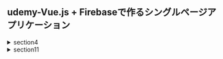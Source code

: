 ## udemy-Vue.js + Firebaseで作るシングルページアプリケーション
<details>
  <summary>section4</summary>
    <ul>
    　　<li>19.Vueインスタンスのライフサイクルとは</li>
    　　<li>20.ライフサイクルフックで呼び出されるメソッド定義の方法</li>
    </ul>
  </details>
  <details>
    <summary>section11</summary>
    <ul>
    　　<li>42.vuetifyの導入</li>
    　　<li>43.Vuetifyのバージョンダウングレードについて</li>
    　　<li>44.画面の整理とツールバーのカスタマイズ</li>
    　　<li>45.画面の整理とツールバーのカスタマイズ（Vuetify2系の場合）</li>
    　　<li>46.サイドメニューコンポーネントの作成</li>
    　　<li>47.サイドメニューコンポーネントの作成（Vuetify2系の場合）</li>
    　　<li>48.サイドメニューコンポーネントの解説</li>
    　　<li>49.Vuexの解説</li>
    　　<li>50.メニューの開閉状態の管理ストアの実装</li>
    　　<li>51.メニューの開閉状態の管理コンポーネントからストアの利用</li>
    　　<li>52.メニューの開閉状態の管理 コンポーネントからのストアの利用（Vuetify2の場合）</li>
    　　<li>53.メニューの開閉状態の管理 mapActionsの利用方法</li>
    　　<li>54.メニューの開閉状態の管理 mapActionsの利用方法（Vuetify2系の場合）</li>
    　　<li>55.連絡先一覧ページの作成</li>
    　　<li>56.連絡先一覧ページの作成（Vuetify2系の場合）</li>
    　　<li>57.レイアウト修正と サイドメニューへのリンク追加）</li>
    　　<li>58.レイアウト修正と サイドメニューへのリンク追加（Vuetify2系の場合）</li>
    　　<li>59.連絡先追加画面の作成</li>
    　　<li>60.連絡先追加画面の作成（Vuetify2系の場合）</li>
    　　<li>61.連絡先追加機能の作成</li>
    　　<li>62.連絡先追加機能の作成（Vuetify2系の場合）</li>
    　　<li>63.Firebaseとは</li>
    　　<li>64.Firebaseを利用するためのセットアップ</li>
    　　<li>65.インストールするFirebaseのSDKについての注意点</li>
    　　<li>66.Firebaseのライブラリ追加と設定の修正</li>
    　　<li>67.Googleアカウントで ログインするための設定</li>
    　　<li>68.Googleログイン機能の実装</li>
    　　<li>69.Googleログイン機能の実装（Vuetify2系の場合）</li>
    　　<li>70.ログインユーザーの取得機能の実装</li>
    　　<li>71.ログアウト機能の実装</li>
    　　<li>72.ログアウト機能の実装（Vuetify2系の場合）</li>
    </ul> 
</details>



